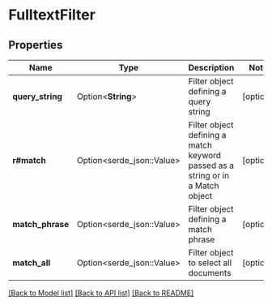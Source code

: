 # FulltextFilter

## Properties

Name | Type | Description | Notes
------------ | ------------- | ------------- | -------------
**query_string** | Option<**String**> | Filter object defining a query string | [optional]
**r#match** | Option<serde_json::Value> | Filter object defining a match keyword passed as a string or in a Match object | [optional]
**match_phrase** | Option<serde_json::Value> | Filter object defining a match phrase | [optional]
**match_all** | Option<serde_json::Value> | Filter object to select all documents | [optional]

[[Back to Model list]](../README.md#documentation-for-models) [[Back to API list]](../README.md#documentation-for-api-endpoints) [[Back to README]](../README.md)


